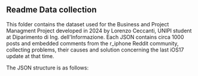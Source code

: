 ## Readme Data collection

This folder contains the dataset used for the Business and Project Managment Project developed in 2024 by Lorenzo Ceccanti, UNIPI student at Diparimento di Ing. dell'Informazione.
Each JSON contains circa 1000 posts and embedded comments from the r_iphone Reddit community, collecting problems, their causes and solution concerning the last iOS17 update at that time.

The JSON structure is as follows:
